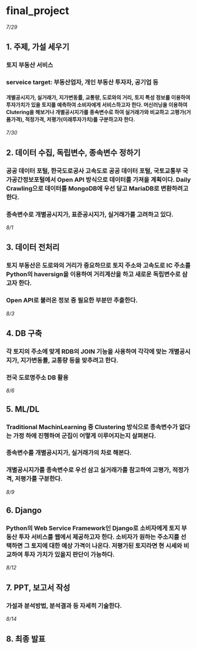 # final_project

*7/29*
## 1. 주제, 가설 세우기
### **토지 부동산 서비스**
### serveice target: 부동산업자, 개인 부동산 투자자, 공기업 등
#### 개별공시지가, 실거래가, 지가변동률, 교통량, 도로와의 거리, 토지 특성 정보를 이용하여 투자가치가 있을 토지를 예측하여 소비자에게 서비스하고자 한다. 머신러닝을 이용하여 Clutering을 해보거나 개별공시지가를 종속변수로 하여 실거래가와 비교하고 고평가(거품가격), 적정가격, 저평가(미래투자가치)를 구분하고자 한다.

*7/30*
## 2. 데이터 수집, 독립변수, 종속변수 정하기
### 공공 데이터 포털, 한국도로공사 고속도로 공공 데이터 포털, 국토교통부 국가공간정보포털에서 Open API 방식으로 데이터를 가져올 계획이다. Daily Crawling으로 데이터를 MongoDB에 우선 담고 MariaDB로 변환하려고 한다.
### 종속변수로 개별공시지가, 표준공시지가, 실거래가를 고려하고 있다. 


*8/1*
## 3. 데이터 전처리
### 토지 부동산은 도로와의 거리가 중요하므로 토지 주소와 고속도로 IC 주소를 Python의 haversign을 이용하여 거리계산을 하고 새로운 독립변수로 삼고자 한다.
### Open API로 불러온 정보 중 필요한 부분만 추출한다.

*8/3*
## 4. DB 구축
### 각 토지의 주소에 맞게 RDB의 JOIN 기능을 사용하여 각각에 맞는 개별공시지가, 지가변동률, 교통량 등을 맞추려고 한다.
### 전국 도로명주소 DB 활용

*8/6*
## 5. ML/DL
### Traditional MachinLearning 중 Clustering 방식으로 종속변수가 없다는 가정 하에 진행하여 군집이 어떻게 이루어지는지 살펴본다.
### 종속변수를 개별공시지가, 실거래가의 차로 해본다.
### 개별공시지가를 종속변수로 우선 삼고 실거래가를 참고하여 고평가, 적정가격, 저평가를 구분한다.

*8/9*
## 6. Django
### Python의 Web Service Framework인 Django로 소비자에게 토지 부동산 투자 서비스를 웹에서 제공하고자 한다. 소비자가 원하는 주소지를 선택하면 그 토지에 대한 예상 가격이 나온다. 저평가된 토지라면 현 시세와 비교하여 투자 가치가 있을지 판단이 가능하다. 

*8/12*
## 7. PPT, 보고서 작성
### 가설과 분석방법, 분석결과 등 자세히 기술한다.

*8/14*
## 8. 최종 발표